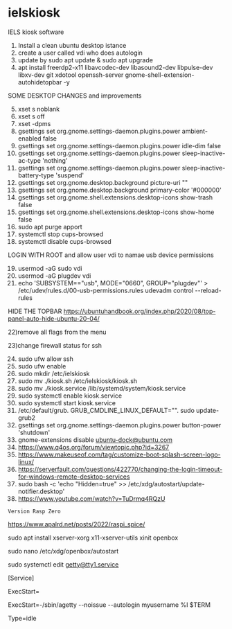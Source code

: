 # ielskiosk
IELS kiosk software
1) Install a clean ubuntu desktop istance
2) create a user called vdi who does autologin
3) update by    sudo apt update & sudo apt upgrade
4) apt install freerdp2-x11 libavcodec-dev libasound2-dev libpulse-dev libxv-dev git xdotool openssh-server gnome-shell-extension-autohidetopbar -y

SOME DESKTOP CHANGES and improvements

5) xset s noblank
6) xset s off
7) xset -dpms
8) gsettings set org.gnome.settings-daemon.plugins.power ambient-enabled false
9) gsettings set org.gnome.settings-daemon.plugins.power idle-dim false
10) gsettings set org.gnome.settings-daemon.plugins.power sleep-inactive-ac-type 'nothing'
11) gsettings set org.gnome.settings-daemon.plugins.power sleep-inactive-battery-type 'suspend'
12) gsettings set org.gnome.desktop.background picture-uri ""
13) gsettings set org.gnome.desktop.background primary-color '#000000'
14) gsettings set org.gnome.shell.extensions.desktop-icons show-trash false
15) gsettings set org.gnome.shell.extensions.desktop-icons show-home false
16) sudo apt purge apport
17) systemctl stop cups-browsed
18) systemctl disable cups-browsed


LOGIN WITH ROOT and allow user vdi to namae usb device permissions 

19) usermod -aG sudo vdi
20) usermod -aG plugdev vdi
21) echo 'SUBSYSTEM=="usb", MODE="0660", GROUP="plugdev"' > /etc/udev/rules.d/00-usb-permissions.rules
udevadm control --reload-rules

HIDE THE TOPBAR https://ubuntuhandbook.org/index.php/2020/08/top-panel-auto-hide-ubuntu-20-04/

22)remove all flags from the menu 

23)change firewall status for ssh 

24) sudo ufw allow ssh
25) sudo ufw enable
26) sudo mkdir /etc/ielskiosk
27) sudo mv ./kiosk.sh /etc/ielskiosk/kiosk.sh
28) sudo mv ./kiosk.service /lib/systemd/system/kiosk.service
29) sudo systemctl enable kiosk.service
30) sudo systemctl start kiosk.service
31) /etc/default/grub.     GRUB_CMDLINE_LINUX_DEFAULT="".  sudo update-grub2
32) gsettings set org.gnome.settings-daemon.plugins.power button-power 'shutdown'
33) gnome-extensions disable ubuntu-dock@ubuntu.com
34) https://www.q4os.org/forum/viewtopic.php?id=3267
35) https://www.makeuseof.com/tag/customize-boot-splash-screen-logo-linux/
36) https://serverfault.com/questions/422770/changing-the-login-timeout-for-windows-remote-desktop-services
37) sudo bash -c 'echo "Hidden=true" >> /etc/xdg/autostart/update-notifier.desktop'
38) https://www.youtube.com/watch?v=TuDrmq4RQzU

~~~~~~~~~~~~~~~
Version Rasp Zero
~~~~~~~~~~~~~~~~~

https://www.apalrd.net/posts/2022/raspi_spice/

sudo apt install xserver-xorg x11-xserver-utils xinit openbox

sudo nano /etc/xdg/openbox/autostart

sudo systemctl edit getty@tty1.service

[Service]


ExecStart=


ExecStart=-/sbin/agetty --noissue --autologin myusername %I $TERM


Type=idle

